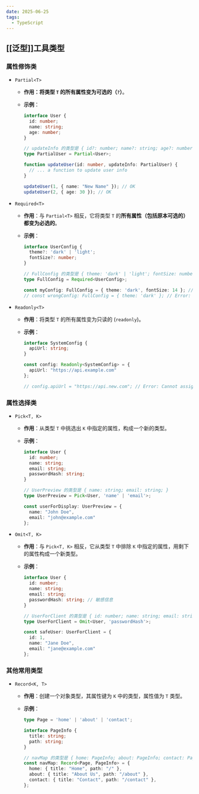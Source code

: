 ```yaml
---
date: 2025-06-25
tags:
  - TypeScript
---
```

## [[泛型]]工具类型

### 属性修饰类

- `Partial<T>`

  - **作用：**将类型 `T` 的**所有属性变为可选的（`?`）**。
  - **示例**：

    ```ts
    interface User {
      id: number;
      name: string;
      age: number;
    }
    
    // updateInfo 的类型是 { id?: number; name?: string; age?: number; }
    type PartialUser = Partial<User>;
    
    function updateUser(id: number, updateInfo: PartialUser) {
      // ... a function to update user info
    }
    
    updateUser(1, { name: "New Name" }); // OK
    updateUser(2, { age: 30 }); // OK
    ```


- `Required<T>`

  - **作用**：与 `Partial<T>` 相反，它将类型 `T` 的**所有属性（包括原本可选的）都变为必选的**。
  - **示例**：

    ```ts
    interface UserConfig {
      theme?: 'dark' | 'light';
      fontSize?: number;
    }
    
    // FullConfig 的类型是 { theme: 'dark' | 'light'; fontSize: number; }
    type FullConfig = Required<UserConfig>;
    
    const myConfig: FullConfig = { theme: 'dark', fontSize: 14 }; // OK, 必须提供所有属性
    // const wrongConfig: FullConfig = { theme: 'dark' }; // Error: Property 'fontSize' is missing.
    ```


- `Readonly<T>`

  - **作用**：将类型 `T` 的所有属性变为只读的 (`readonly`)。
  - **示例**：

    ```ts
    interface SystemConfig {
      apiUrl: string;
    }
    
    const config: Readonly<SystemConfig> = {
      apiUrl: "https://api.example.com"
    };
    
    // config.apiUrl = "https://api.new.com"; // Error: Cannot assign to 'apiUrl' because it is a read-only property.
    ```




###  属性选择类

- `Pick<T, K>`

  - **作用**：从类型 `T` 中挑选出 `K` 中指定的属性，构成一个新的类型。
  - **示例**：

    ```ts
    interface User {
      id: number;
      name: string;
      email: string;
      passwordHash: string;
    }
    
    // UserPreview 的类型是 { name: string; email: string; }
    type UserPreview = Pick<User, 'name' | 'email'>;
    
    const userForDisplay: UserPreview = {
      name: "John Doe",
      email: "john@example.com"
    };
    ```


- `Omit<T, K>`

  - **作用**：与 `Pick<T, K>` 相反，它从类型 `T` 中排除 `K` 中指定的属性，用剩下的属性构成一个新类型。
  - **示例**：

    ```ts
    interface User {
      id: number;
      name: string;
      email: string;
      passwordHash: string; // 敏感信息
    }
    
    // UserForClient 的类型是 { id: number; name: string; email: string; }
    type UserForClient = Omit<User, 'passwordHash'>;
    
    const safeUser: UserForClient = {
      id: 1,
      name: "Jane Doe",
      email: "jane@example.com"
    };
    ```




### 其他常用类型

- `Record<K, T>`

  - **作用**：创建一个对象类型，其属性键为 `K` 中的类型，属性值为 `T` 类型。

  - **示例**：

    ```ts
    type Page = 'home' | 'about' | 'contact';
    
    interface PageInfo {
      title: string;
      path: string;
    }
    
    // navMap 的类型是 { home: PageInfo; about: PageInfo; contact: PageInfo; }
    const navMap: Record<Page, PageInfo> = {
      home: { title: "Home", path: "/" },
      about: { title: "About Us", path: "/about" },
      contact: { title: "Contact", path: "/contact" },
    };
    ```

    